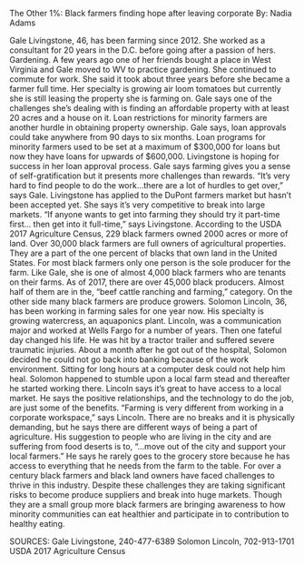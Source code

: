 The Other 1%: Black farmers finding hope after leaving corporate 
By: Nadia Adams

Gale Livingstone, 46, has been farming since 2012. She worked as a consultant for 20 years in the D.C.  before going after a passion of hers. Gardening. A few years ago one of her friends bought a place in West Virginia and Gale moved to WV to practice gardening. She continued to commute for work. She said it took about three years before she became a farmer full time. Her specialty is growing air loom tomatoes but currently she is still leasing the property she is farming on. 
Gale says one of the challenges she’s dealing with is finding an affordable property with at least 20 acres and a house on it. Loan restrictions for minority farmers are another hurdle in obtaining property ownership. Gale says, loan approvals could take anywhere from 90 days to six months. Loan programs for minority farmers used to be set at a maximum of $300,000 for loans but now they have loans for upwards of $600,000. Livingstone is hoping for success in her loan approval process. 
Gale says farming gives you a sense of self-gratification but it presents more challenges than rewards. “It’s very hard to find people to do the work…there are a lot of hurdles to get over,” says Gale.  Livingstone has applied to the DuPont farmers market but hasn’t been accepted yet. She says it’s very competitive to break into large markets. 
“If anyone wants to get into farming they should try it part-time first… then get into it full-time,” says Livingstone.
According to the USDA 2017 Agriculture Census, 229 black farmers owned 2000 acres or more of land. Over 30,000 black farmers are full owners of agricultural properties. They are a part of the one percent of blacks that own land in the United States.
For most black farmers only one person is the sole producer for the farm. Like Gale, she is one of almost 4,000 black farmers who are tenants on their farms. 
As of 2017, there are over 45,000 black producers.  Almost half of them are in the, “beef cattle ranching and farming,” category. On the other side many black farmers are produce growers. 
 Solomon Lincoln, 36, has been working in farming sales for one year now. His specialty is growing watercress, an aquaponics plant. Lincoln, was a communication major and worked at Wells Fargo for a number of years. Then one fateful day changed his life. He was hit by a tractor trailer and suffered severe traumatic injuries. About a month after he got out of the hospital, Solomon decided he could not go back into banking because of the work environment. Sitting for long hours at a computer desk could not help him heal. 
Solomon happened to stumble upon a local farm stead and thereafter he started working there. Lincoln says it’s great to have access to a local market. He says the positive relationships, and the technology to do the job, are just some of the benefits. “Farming is very different from working in a corporate workspace,” says Lincoln. There are no breaks and it is physically demanding, but he says there are different ways of being a part of agriculture. 
His suggestion to people who are living in the city and are suffering from food deserts is to, “…move out of the city and support your local farmers.”  He says he rarely goes to the grocery store because he has access to everything that he needs from the farm to the table. 
	For over a century black farmers and black land owners have faced challenges to thrive in this industry. Despite these challenges they are taking significant risks to become produce suppliers and break into huge markets. Though they are a small group more black farmers are bringing awareness to how minority communities can eat healthier and participate in to contribution to healthy eating. 

SOURCES: 
Gale Livingstone, 240-477-6389
Solomon Lincoln, 702-913-1701
USDA 2017 Agriculture Census 
